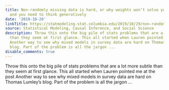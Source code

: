 ```yaml
---
title: Non-randomly missing data is hard, or why weights won’t solve your survey problems
  and you need to think generatively
date: '2019-10-29'
linkTitle: https://statmodeling.stat.columbia.edu/2019/10/29/non-random-missing-data-weights-generative-model/
source: Statistical Modeling, Causal Inference, and Social Science
description: Throw this onto the big pile of stats problems that are a lot more subtle
  than they seem at first glance. This all started when Lauren pointed me at the post
  Another way to see why mixed models in survey data are hard on Thomas Lumley&#8217;s
  blog. Part of the problem is all the jargon ...
disable_comments: true
---
```

Throw this onto the big pile of stats problems that are a lot more subtle than they seem at first glance. This all started when Lauren pointed me at the post Another way to see why mixed models in survey data are hard on Thomas Lumley&#8217;s blog. Part of the problem is all the jargon ...